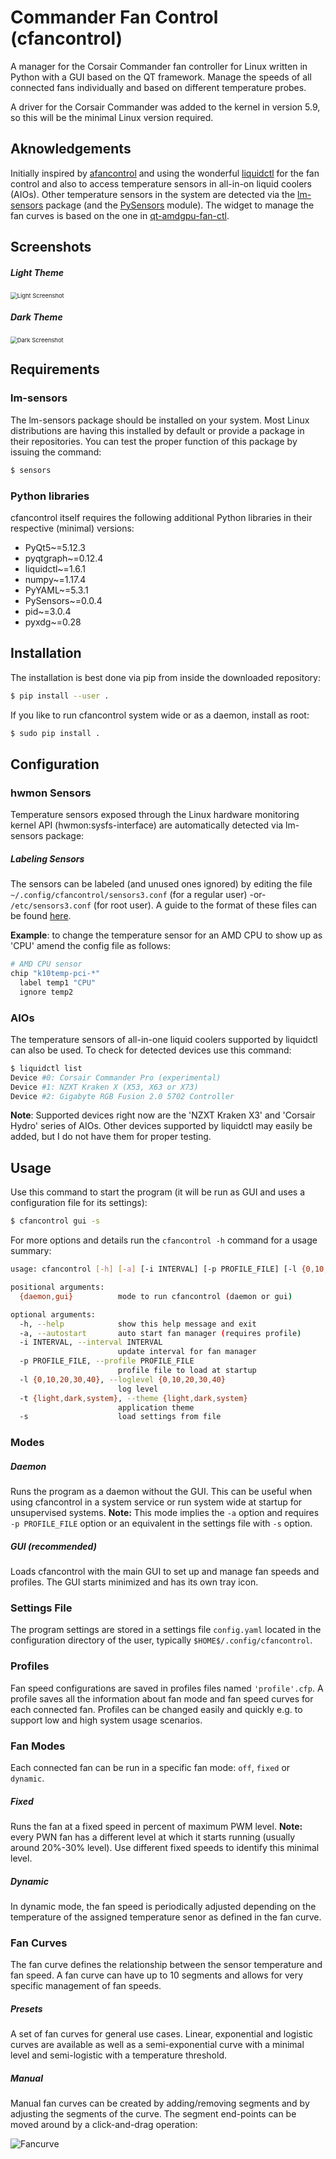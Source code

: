 # Commander Fan Control (cfancontrol)

A manager for the Corsair Commander fan controller for Linux written in Python with a GUI based on the QT framework. Manage the speeds of all connected fans individually and based on different temperature probes.

A driver for the Corsair Commander was added to the kernel in version 5.9, so this will be the minimal Linux version required.

## Aknowledgements

Initially inspired by [afancontrol](https://github.com/KostyaEsmukov/afancontrol) and using the wonderful [liquidctl](https://github.com/liquidctl/liquidctl) for the fan control and also to access temperature sensors in all-in-on liquid coolers (AIOs). Other temperature sensors in the system are detected via the [lm-sensors](https://hwmon.wiki.kernel.org/lm_sensors) package (and the [PySensors](https://pypi.org/project/PySensors/) module). The widget to manage the fan curves is based on the one in [qt-amdgpu-fan-ctl](https://github.com/wepiha/qt-amdgpu-fan-ctl).

## Screenshots

##### Light Theme

<img src=".github/screenshot_light.png" alt="Light Screenshot" style="zoom:67%;" />

##### Dark Theme

<img src=".github/screenshot_dark.png" alt="Dark Screenshot" style="zoom:67%;" />

## Requirements

### lm-sensors

The lm-sensors package should be installed on your system. Most Linux distributions are having this installed by default or provide a package in their repositories. You can test the proper function of this package by issuing the command:

```bash
$ sensors
```

### Python libraries

cfancontrol itself requires the following additional Python libraries in their respective (minimal) versions:

- PyQt5~=5.12.3
- pyqtgraph~=0.12.4
- liquidctl~=1.6.1
- numpy~=1.17.4
- PyYAML~=5.3.1
- PySensors~=0.0.4
- pid~=3.0.4
- pyxdg~=0.28

## Installation

The installation is best done via pip from inside the downloaded repository:

```bash
$ pip install --user .
```

If you like to run cfancontrol system wide or as a daemon, install as root:

```bash
$ sudo pip install .
```

## Configuration

### hwmon Sensors

Temperature sensors exposed through the Linux hardware monitoring kernel API (hwmon:sysfs-interface) are automatically detected via lm-sensors package:

##### Labeling Sensors

The sensors can be labeled (and unused ones ignored) by editing the file `~/.config/cfancontrol/sensors3.conf` (for a regular user) -or-  `/etc/sensors3.conf` (for root user). A guide to the format of these files can be found [here](https://linux.die.net/man/5/sensors3.conf).

**Example**: to change the temperature sensor for an AMD CPU to show up as 'CPU' amend the config file as follows:

```bash
# AMD CPU sensor
chip "k10temp-pci-*"
  label temp1 "CPU"
  ignore temp2
```

### AIOs

The temperature sensors of all-in-one liquid coolers supported by liquidctl can also be used. To check for detected devices use this command:

```bash
$ liquidctl list
Device #0: Corsair Commander Pro (experimental)
Device #1: NZXT Kraken X (X53, X63 or X73)
Device #2: Gigabyte RGB Fusion 2.0 5702 Controller
```

**Note**: Supported devices right now are the 'NZXT Kraken X3' and 'Corsair Hydro' series of AIOs. Other devices supported by liquidctl may easily be added, but I do not have them for proper testing.

## Usage

Use this command to start the program (it will be run as GUI and uses a configuration file for its settings):

```bash
$ cfancontrol gui -s
```

For more options and details run the `cfancontrol -h` command for a usage summary:

```bash
usage: cfancontrol [-h] [-a] [-i INTERVAL] [-p PROFILE_FILE] [-l {0,10,20,30,40}] [-t {light,dark,system}] [-s] {daemon,gui}

positional arguments:
  {daemon,gui}          mode to run cfancontrol (daemon or gui)

optional arguments:
  -h, --help            show this help message and exit
  -a, --autostart       auto start fan manager (requires profile)
  -i INTERVAL, --interval INTERVAL
                        update interval for fan manager
  -p PROFILE_FILE, --profile PROFILE_FILE
                        profile file to load at startup
  -l {0,10,20,30,40}, --loglevel {0,10,20,30,40}
                        log level
  -t {light,dark,system}, --theme {light,dark,system}
                        application theme
  -s                    load settings from file
```

### Modes

##### Daemon

Runs the program as a daemon without the GUI. This can be useful when using cfancontrol in a system service or run system wide at startup for unsupervised systems. **Note:** This mode implies the `-a` option and requires `-p PROFILE_FILE` option or an equivalent in the settings file with `-s` option.

##### GUI (recommended)

Loads cfancontrol with the main GUI to set up and manage fan speeds and profiles. The GUI starts minimized and has its own tray icon.

### Settings File

The program settings are stored in a settings file `config.yaml` located in the configuration directory of the user, typically `$HOME$/.config/cfancontrol`.

### Profiles

Fan speed configurations are saved in profiles files named `'profile'.cfp`. A profile saves all the information about fan mode and fan speed curves for each connected fan. Profiles can be changed easily and quickly e.g. to support low and high system usage scenarios.

### Fan Modes

Each connected fan can be run in a specific fan mode: `off`, `fixed` or `dynamic`.

##### Fixed

Runs the fan at a fixed speed in percent of maximum PWM level. **Note:** every PWN fan has a different level at which it starts running (usually around 20%-30% level). Use different fixed speeds to identify this minimal level.

##### Dynamic

In dynamic mode, the fan speed is periodically adjusted depending on the temperature of the assigned temperature senor as defined in the fan curve.

### Fan Curves

The fan curve defines the relationship between the sensor temperature and fan speed. A fan curve can have up to 10 segments and allows for very specific management of fan speeds.

##### Presets

A set of fan curves for general use cases. Linear, exponential and logistic curves are available as well as a semi-exponential curve with a minimal level and semi-logistic with a temperature threshold.

##### Manual

Manual fan curves can be created by adding/removing segments and by adjusting the segments of the curve. The segment end-points can be moved around by a click-and-drag operation:

![Fancurve](.github/screenshot_fancurve.png)
